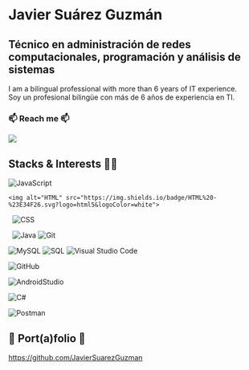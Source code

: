 # Javier Suárez Guzmán
## Técnico en administración de redes computacionales, programación y análisis de sistemas

I am a bilingual professional with more than 6 years of IT experience. <br>
Soy un profesional bilingüe con más de 6 años de experiencia en TI.

### 📫 Reach me 📫 
<a href="https://www.linkedin.com/in/javier-suarez-guzman/"><img src="https://img.shields.io/badge/Javier%20Su%C3%A1rez%20Guzm%C3%A1n-blue?logo=Linkedin&logoColor=white"/></a>


## Stacks & Interests 👨‍💻


 <!-- dos estilos distintos de llamar los shields, aprendidos al ver los README.md de otras personas -->

![JavaScript](https://img.shields.io/badge/-Javascript-333333?style=flat&logo=Javascript)
<!--     <img alt="JavaScript" src="https://img.shields.io/badge/JavaScript%20-%23F7DF1E.svg?logo=javascript&logoColor=black"></a> -->
<!-- ![HTML](https://img.shields.io/badge/-HTML-333333?style=flat&logo=HTML5) -->
    <img alt="HTML" src="https://img.shields.io/badge/HTML%20-%23E34F26.svg?logo=html5&logoColor=white">
<!-- ![CSS](https://img.shields.io/badge/-CSS-333333?style=flat&logo=CSS3&logoColor=1572B6) -->
     <img alt="CSS" src="https://img.shields.io/badge/CSS%20-%231572B6.svg?logo=css3&logoColor=white">
<!-- ![Java](https://img.shields.io/badge/-Java-333333?style=flat&logo=Java&logoColor=FFA518) -->
     <img alt="Java" src="https://img.shields.io/badge/Java-%23007396.svg?logo=java&logoColor=white">
![Git](https://img.shields.io/badge/-Git-333333?style=flat&logo=git)
<!--     <a href="#"><img alt="Git" src="https://img.shields.io/badge/Git%20-%23F05033.svg?logo=git&logoColor=white"></a> -->

![MySQL](https://img.shields.io/badge/-MySQL-333333?style=flat&logo=mysql)
    <img alt="SQL" src="https://img.shields.io/badge/SQL%20-%23025E8C.svg?logo=amazon-dynamodb&logoColor=white"/>
![Visual Studio Code](https://img.shields.io/badge/-VisualStudioCode-333333?style=flat&logo=VisualStudioCode&logoColor=007ACC)
<!--     <a href="#"><img alt="Visual Studio Code" src="https://img.shields.io/badge/Visual%20Studio%20Code-0078d7.svg?logo=visual-studio-code&logoColor=white"></a> -->


![GitHub](https://img.shields.io/badge/-GitHub-333333?style=flat&logo=github)
<!-- ![Firebase](https://img.shields.io/badge/-firebase-333333?style=flat&logo=firebase) -->
![AndroidStudio](https://img.shields.io/badge/-AndroidStudio-333333?style=flat&logo=AndroidStudio)


![C#](https://img.shields.io/badge/-C%23-333333?style=flat&logo=CSharp)
<!--  <img alt="C#" src="https://img.shields.io/badge/-C%23-white?logo=CSharp&logoColor=white"> -->
 <img alt="Postman" src="https://img.shields.io/badge/Postman-FF6C37?logo=postman&logoColor=white">


<br>

## 💼 Port(a)folio 💼
<a href="https://github.com/JavierSuarezGuzman">https://github.com/JavierSuarezGuzman</a>







<!--

### Hi there 👋

Whispering...

**JavierSuarezGuzman/JavierSuarezGuzman** is a ✨ _special_ ✨ repository because its `README.md` (this file) appears on your GitHub profile.

Here are some ideas to get you started:

- 🔭 I’m currently working on ...
- 🌱 I’m currently learning ...
- 👯 I’m looking to collaborate on ...
- 🤔 I’m looking for help with ...
- 💬 Ask me about ...
- 📫 How to reach me: ...
- 😄 Pronouns: ...
- ⚡ Fun fact: ...
-->




<!-- https://shields.io/ -->



